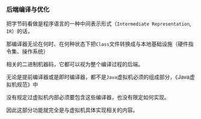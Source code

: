 ### 后端编译与优化

把字节码看做是程序语言的一种中间表示形式（`Intermediate Representation`, `IR`）的话，

那编译器无论在何时、在何种状态下把`Class`文件转换成与本地基础设施（硬件指令集、操作系统）

相关的二进制机器码，它都可以视为整个编译过程的后端。



无论是提前编译器或是即时编译器，都不是`Java`虚拟机必须的组成部分，《Java虚拟机规范》中

没有规定过虚拟机内部必须要包含这些编译器，也没有限定如何实现。

因此这部分功能就完全是与虚拟机具体实现相关的内容。





